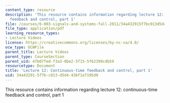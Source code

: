 ```yaml
---
content_type: resource
description: 'This resource contains information regarding lecture 12: continuous-time
  feedback and control, part 1'
file: /courses/6-003-signals-and-systems-fall-2011/34a432915f7bc013d5d4436f1e7195d9_MIT6_003F11_lec12.pdf
file_type: application/pdf
learning_resource_types:
- Lecture Videos
license: https://creativecommons.org/licenses/by-nc-sa/4.0/
ocw_type: OCWFile
parent_title: Lecture Videos
parent_type: CourseSection
parent_uid: 47b07fed-f3a3-0be2-5f15-5f62399cdb59
resourcetype: Document
title: 'Lecture 12: Continuous-time feedback and control, part 1'
uid: 34a43291-5f7b-c013-d5d4-436f1e7195d9
---
```

This resource contains information regarding lecture 12: continuous-time feedback and control, part 1